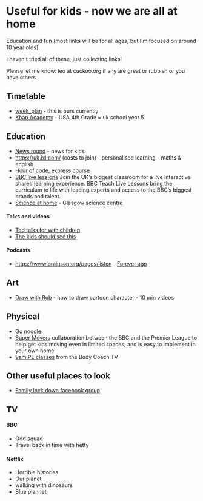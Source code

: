 # Useful for kids - now we are all at home

Education and fun (most links will be for all ages, but I'm focused on around 10 year olds).

I haven't tried all of these, just collecting links!

Please let me know: leo at cuckoo.org if any are great or rubbish or you have others

## Timetable

- [week_plan](./week_plan.pdf) - this is ours currently
- [Khan Academy](https://docs.google.com/document/d/e/2PACX-1vSZhOdEPAWjUQpqDkVAlJrFwxxZ9Sa6zGOq0CNRms6Z7DZNq-tQWS3OhuVCUbh_-P-WmksHAzbsrk9d/pub) - USA 4th Grade = uk school year 5

## Education

- [News round](https://www.bbc.co.uk/newsround) - news for kids
- https://uk.ixl.com/ (costs to join) - personalised learning - maths & english
- [Hour of code, express course](https://studio.code.org/s/express-2019)
- [BBC live lessions](https://www.bbc.co.uk/teach/live-lessons) Join the UK’s biggest classroom for a live interactive shared learning experience. BBC Teach Live Lessons bring the curriculum to life with leading experts and access to the BBC’s biggest brands and talent.
- [Science at home](https://www.glasgowsciencecentre.org/gsc-at-home) - Glasgow science centre

#### Talks and videos

- [Ted talks for with children](https://www.ted.com/playlists/86/talks_to_watch_with_kids)
- [The kids should see this](https://thekidshouldseethis.com/)



#### Podcasts

- https://www.brainson.org/pages/listen - [Forever ago](https://www.brainson.org/pages/foreverago)


## Art

- [Draw with Rob](https://www.robbiddulph.com/draw-with-rob) - how to draw cartoon character - 10 min videos


## Physical

- [Go noodle](https://family.gonoodle.com/)
- [Super Movers](https://www.bbc.co.uk/teach/supermovers) collaboration between the BBC and the Premier League to help get kids moving even in limited spaces, and is easy to implement in your own home.
- [9am PE classes](https://www.youtube.com/user/thebodycoach1/featured) from the Body Coach TV

## Other useful places to look

- [Family lock down facebook group](https://www.facebook.com/groups/871176893326326/)


## TV 

#### BBC

- Odd squad
- Travel back in time with hetty

#### Netflix

- Horrible histories
- Our planet
- walking with dinosaurs
- Blue plannet 


